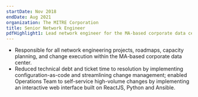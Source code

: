 ```yaml
---
startDate: Nov 2018
endDate: Aug 2021
organization: The MITRE Corporation
title: Senior Network Engineer
pdfHighlight1: Lead network engineer for the MA-based corporate data center. Reduced technical debt and ticket time to resolution by implementing Cisco ACI and configuration-as-code using ReactJS, Python and Ansible.
---
```


- Responsible for all network engineering projects, roadmaps, capacity planning, and change execution within the MA-based corporate data center.
- Reduced technical debt and ticket time to resolution by implementing configuration-as-code and streamlining change management; enabled Operations Team to self-service high-volume changes by implementing an interactive web interface built on ReactJS, Python and Ansible.
